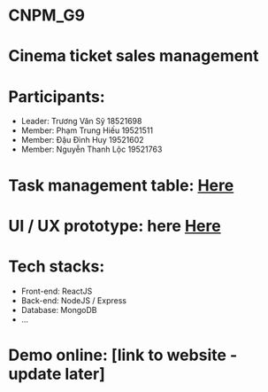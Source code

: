 # CNPM_G9
# Cinema ticket sales management

# Participants:

- Leader: Trương Văn Sỹ 18521698 
- Member: Phạm Trung Hiếu 19521511
- Member: Đậu Đình Huy 19521602
- Member: Nguyễn Thanh Lộc 19521763

# Task management table: [Here](https://trello.com/b/No7gkNti/cnpmg9)

# UI / UX prototype: here [Here](https://www.figma.com/file/8rv488WKRoPSTikooDt1gY/UI%2FUX)

# Tech stacks:

- Front-end: ReactJS
- Back-end: NodeJS / Express
- Database: MongoDB
- ...

# Demo online: [link to website - update later]
